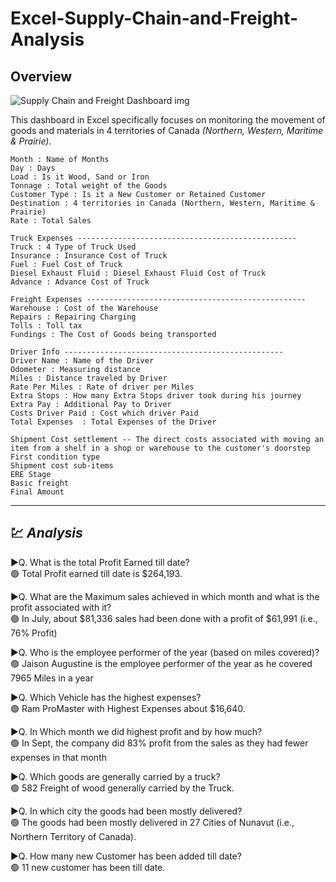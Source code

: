 # Excel-Supply-Chain-and-Freight-Analysis

## Overview
![Supply Chain and Freight Dashboard img](https://user-images.githubusercontent.com/88017168/227616165-04cf1121-e54f-4f75-a850-06960287fea6.png)

This dashboard in Excel specifically focuses on monitoring the movement of goods and materials in 4 territories of Canada _(Northern, Western, Maritime & Prairie)._
```
Month : Name of Months
Day : Days
Load : Is it Wood, Sand or Iron
Tonnage	: Total weight of the Goods
Customer Type : Is it a New Customer or Retained Customer	
Destination : 4 territories in Canada (Northern, Western, Maritime & Prairie)
Rate : Total Sales

Truck Expenses -------------------------------------------------
Truck : 4 Type of Truck Used	
Insurance : Insurance Cost of Truck
Fuel : Fuel Cost of Truck
Diesel Exhaust Fluid : Diesel Exhaust Fluid Cost of Truck
Advance	: Advance Cost of Truck

Freight Expenses -------------------------------------------------
Warehouse : Cost of the Warehouse
Repairs	: Repairing Charging
Tolls : Toll tax
Fundings : The Cost of Goods being transported

Driver Info -------------------------------------------------
Driver Name : Name of the Driver
Odometer : Measuring distance
Miles : Distance traveled by Driver
Rate Per Miles : Rate of driver per Miles
Extra Stops : How many Extra Stops driver took during his journey 
Extra Pay : Additional Pay to Driver
Costs Driver Paid : Cost which driver Paid
Total Expenses	: Total Expenses of the Driver

Shipment Cost settlement -- The direct costs associated with moving an item from a shelf in a shop or warehouse to the customer's doorstep
First condition type 
Shipment cost sub-items	
ERE Stage	
Basic freight	
Final Amount
```
---
## 💹 _Analysis_<br />
▶️Q. What is the total Profit Earned till date?<br /> 
🟢 Total Profit earned till date is $264,193.

▶️Q. What are the Maximum sales achieved in which month and what is the profit associated with it?<br />
🟢 In July, about $81,336 sales had been done with a profit of $61,991 (i.e., 76% Profit)

▶️Q. Who is the employee performer of the year (based on miles covered)?<br />
🟢 Jaison Augustine is the employee performer of the year as he covered 7965 Miles in a year

▶️Q. Which Vehicle has the highest expenses?<br />
🟢 Ram ProMaster with Highest Expenses about $16,640.

▶️Q. In Which month we did highest profit and by how much?<br />
🟢 In Sept, the company did 83% profit from the sales as they had fewer expenses in that month

▶️Q. Which goods are generally carried by a truck?<br />
🟢 582 Freight of wood generally carried by the Truck.

▶️Q. In which city the goods had been mostly delivered?<br />
🟢 The goods had been mostly delivered in 27 Cities of Nunavut (i.e., Northern Territory of Canada).

▶️Q. How many new Customer has been added till date?<br /> 
🟢 11 new customer has been till date.
